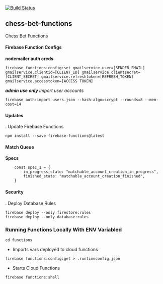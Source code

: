 [![Build Status](https://travis-ci.com/Magz8984/chess-bet-functions.svg?token=1t1EwrDpq3sLA8yRH7Ea&branch=master)](https://travis-ci.com/Magz8984/chess-bet-functions)
## chess-bet-functions
Chess Bet Functions

#### Firebase Function Configs

**nodemailer auth creds**

```
firebase functions:config:set gmailservice.user=[SENDER_EMAIL] gmailservice.clientid=[CLIENT_ID] gmailservice.clientsecret=[CLIENT_SECRET] gmailservice.refreshtoken=[REFRESH_TOKEN] gmailservice.accesstoken=[ACCESS TOKEN]
```

***admin use only** import user accounts*

```
firebase auth:import users.json --hash-algo=scrypt --rounds=8 --mem-cost=14
```


#### Updates
. Update Firebase Functions
```
npm install --save firebase-functions@latest
```

#### Match Queue

**Specs**

```
    const spec_1 = {
        in_progress_state: "matchable_account_creation_in_progress",
        finished_state: "matchable_account_creation_finished",
    }
```

#### Security

. Deploy Database Rules
```
firebase deploy --only firestore:rules
firebase deploy --only database:rules
```


### Running Functions Locally With ENV Variabled
```
cd functions
```
- Imports vars deployed to cloud functions
```
firebase functions:config:get > .runtimeconfig.json
```
- Starts Cloud Functions
```
firebase functions:shell
```